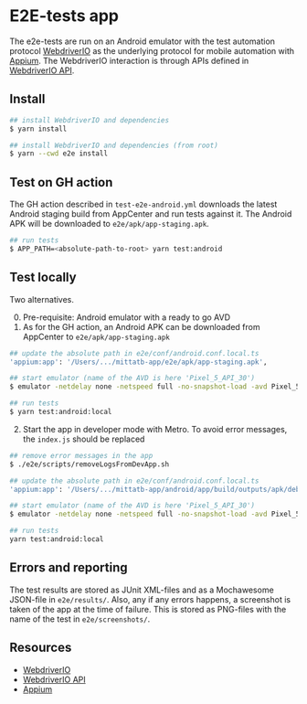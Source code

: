 # E2E-tests app

The e2e-tests are run on an Android emulator with the test automation protocol [WebdriverIO](https://webdriver.io/docs/gettingstarted/)
as the underlying protocol for mobile automation with [Appium](http://appium.io/). The WebdriverIO interaction is
through APIs defined in [WebdriverIO API](https://webdriver.io/docs/api).

## Install

```bash
## install WebdriverIO and dependencies
$ yarn install

## install WebdriverIO and dependencies (from root)
$ yarn --cwd e2e install
```

## Test on GH action

The GH action described in `test-e2e-android.yml` downloads the latest Android staging build from AppCenter and run 
tests against it. The Android APK will be downloaded to `e2e/apk/app-staging.apk`.
```bash
## run tests
$ APP_PATH=<absolute-path-to-root> yarn test:android
```

## Test locally

Two alternatives.

0) Pre-requisite: Android emulator with a ready to go AVD
1) As for the GH action, an Android APK can be downloaded from AppCenter to `e2e/apk/app-staging.apk`
```bash
## update the absolute path in e2e/conf/android.conf.local.ts
'appium:app': '/Users/.../mittatb-app/e2e/apk/app-staging.apk',

## start emulator (name of the AVD is here 'Pixel_5_API_30')
$ emulator -netdelay none -netspeed full -no-snapshot-load -avd Pixel_5_API_30

## run tests
$ yarn test:android:local
```
2) Start the app in developer mode with Metro. To avoid error messages, the `index.js` should be replaced
```bash
## remove error messages in the app
$ ./e2e/scripts/removeLogsFromDevApp.sh

## update the absolute path in e2e/conf/android.conf.local.ts
'appium:app': '/Users/.../mittatb-app/android/app/build/outputs/apk/debug/app-debug.apk',

## start emulator (name of the AVD is here 'Pixel_5_API_30')
$ emulator -netdelay none -netspeed full -no-snapshot-load -avd Pixel_5_API_30

## run tests
yarn test:android:local
```

## Errors and reporting

The test results are stored as JUnit XML-files and as a Mochawesome JSON-file in `e2e/results/`. Also, any if any errors
happens, a screenshot is taken of the app at the time of failure. This is stored as PNG-files with the name of the test in
`e2e/screenshots/`.

## Resources

* [WebdriverIO](https://webdriver.io)
* [WebdriverIO API](https://webdriver.io/docs/api)
* [Appium](http://appium.io/)

